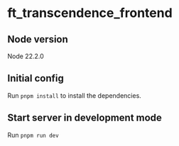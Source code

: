 # ft_transcendence_frontend

## Node version
Node 22.2.0

## Initial config
Run `pnpm install` to install the dependencies.

## Start server in development mode
Run `pnpm run dev`